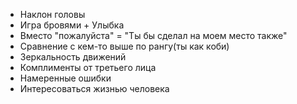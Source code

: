 - Наклон головы
- Игра бровями + Улыбка
- Вместо "пожалуйста" = "Ты бы сделал на моем место также"
- Сравнение с кем-то выше по рангу(ты как коби)
- Зеркальность движений
- Комплименты от третьего лица
- Намеренные ошибки
- Интересоваться жизнью человека